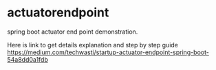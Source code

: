 # actuatorendpoint
spring boot actuator end point demonstration. 

Here is link to get details explanation and step by step guide
https://medium.com/techwasti/startup-actuator-endpoint-spring-boot-54a8dd0a1fdb
